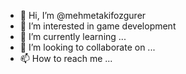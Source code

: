 - 👋 Hi, I’m @mehmetakifozgurer
- 👀 I’m interested in game development
- 🌱 I’m currently learning ...
- 💞️ I’m looking to collaborate on ...
- 📫 How to reach me ...

<!---
mehmetakifozgurer/mehmetakifozgurer is a ✨ special ✨ repository because its `README.md` (this file) appears on your GitHub profile.
You can click the Preview link to take a look at your changes.
--->
